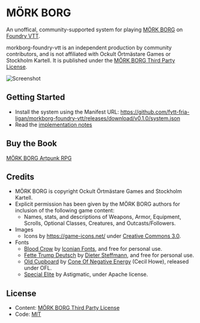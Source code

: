 # MÖRK BORG

An unoffical, community-supported system for playing [MÖRK BORG](https://morkborg.com/) on [Foundry VTT](http://foundryvtt.com/).

morkborg-foundry-vtt is an independent production by community contributors, and is not affiliated with Ockult Örtmästare Games or Stockholm Kartell. It is published under the [MÖRK BORG Third Party License](https://morkborg.com/license/).

![Screenshot](https://github.com/fvtt-fria-ligan/morkborg-foundry-vtt/blob/main/screenshot.png?raw=true)

## Getting Started
  * Install the system using the Manifest URL: https://github.com/fvtt-fria-ligan/morkborg-foundry-vtt/releases/download/v0.1.0/system.json
  * Read the [implementation notes](https://github.com/fvtt-fria-ligan/morkborg-foundry-vtt/blob/main/implementation-notes.md)

## Buy the Book
[MÖRK BORG Artpunk RPG](https://frialigan.se/en/store/?product_id=4529866506377)

## Credits

  * MÖRK BORG is copyright Ockult Örtmästare Games and Stockholm Kartell.
  * Explicit permission has been given by the MÖRK BORG authors for inclusion of the following game content:
    * Names, stats, and descriptions of Weapons, Armor, Equipment, Scrolls, Optional Classes, Creatures, and Outcasts/Followers.
  * Images
    * Icons by https://game-icons.net/ under [Creative Commons 3.0](https://creativecommons.org/licenses/by/3.0/).
  * Fonts
    * [Blood Crow](https://www.dafont.com/blood-crow.font) by [Iconian Fonts](http://www.iconian.com/), and free for personal use.
    * [Fette Trump Deutsch](https://www.dafont.com/fette-trump-deutsch.font) by [Dieter Steffmann](http://www.steffmann.de/wordpress/), and free for personal use.
    * [Old Cupboard](https://coneofnegativeenergy.com/2019/11/08/a-new-thing-old-cupboard-otf/) by [Cone Of Negative Energy](https://coneofnegativeenergy.com/) (Cecil Howe), released under OFL.
    * [Special Elite](https://fonts.google.com/specimen/Special+Elite) by Astigmatic, under Apache license.

## License
  * Content: [MÖRK BORG Third Party License](https://morkborg.com/license/)
  * Code: [MIT](https://en.wikipedia.org/wiki/MIT_License)

